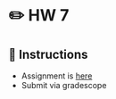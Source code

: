 # ✏️ HW 7

## 📜 Instructions
- Assignment is [here](https://github.com/USAFA-ECE/ece383/blob/main/book/Assignments/files/Homework_7.pdf)
- Submit via gradescope
